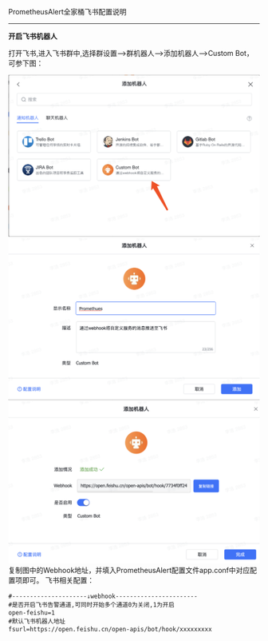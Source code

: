 PrometheusAlert全家桶飞书配置说明

-----------------

 **开启飞书机器人**

打开飞书,进入飞书群中,选择群设置-->群机器人-->添加机器人-->Custom Bot，可参下图：

![fei](../feishu1.png)
![fei2](../feishu2.png)
![fei3](../feishu3.png)
复制图中的Webhook地址，并填入PrometheusAlert配置文件app.conf中对应配置项即可。
飞书相关配置：

```
#---------------------↓webhook-----------------------
#是否开启飞书告警通道,可同时开始多个通道0为关闭,1为开启
open-feishu=1
#默认飞书机器人地址
fsurl=https://open.feishu.cn/open-apis/bot/hook/xxxxxxxxx
```